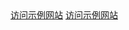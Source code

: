 <html>
	<head>
		<meta charset="utf-8">
		<title></title>
	</head>
	<body>
		<a href="http://www.example.com" target="_blank">访问示例网站</a>
		<a href="http://www.example.com" target="_blank">访问示例网站</a>
	</body>
</html>
